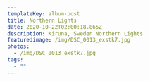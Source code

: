 ```yaml
---
templateKey: album-post
title: Northern Lights
date: 2020-10-22T02:00:18.865Z
description: Kiruna, Sweden Northern Lights
featuredimage: /img/DSC_0013_exstk7.jpg
photos:
  - /img/DSC_0013_exstk7.jpg
tags:
  - ""
---
```

